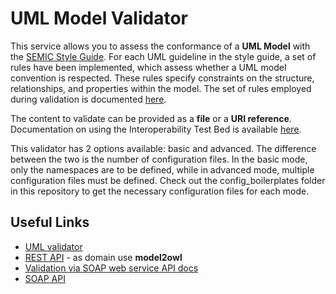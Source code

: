 # UML Model Validator

This service allows you to assess the conformance of a **UML Model** with
the [SEMIC Style Guide](https://semiceu.github.io/style-guide/1.0.0/gc-conceptual-model-conventions.html). For each UML
guideline in the style guide, a set of rules have been implemented, which assess whether a UML model convention is
respected. These rules specify constraints on the structure, relationships, and properties within the model. The set of
rules employed during validation is
documented [here](https://meaningfy-ws.github.io/model2owl-docs/public-review/checkers/model2owl-checkers.html).

The content to validate can be provided as a **file** or a **URI reference**. Documentation on using the
Interoperability Test Bed is
available [here](https://www.itb.ec.europa.eu/docs/guides/latest/validatingRDF/index.html#step-6-use-the-validator).

This validator has 2 options available: basic and advanced. The difference between the two is the number of
configuration files. In the basic mode, only the namespaces are to be defined, while in advanced mode, multiple
configuration files must be defined. Check out the config_boilerplates folder in this repository to get the 
necessary configuration files for each mode.

## Useful Links
* [UML validator](https://www.itb.ec.europa.eu/model2owl/upload)
* [REST API](https://www.itb.ec.europa.eu/vitb/swagger-ui/index.html) - as domain use  **model2owl**
* [Validation via SOAP web service API docs](https://www.itb.ec.europa.eu/docs/guides/latest/validatingXML/index.html#validation-via-soap-web-service-api)
* [SOAP API](https://www.itb.ec.europa.eu/model2owl/api/validation?wsdl)